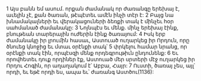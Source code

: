 1 Այս բանն եմ ասում. որքան ժամանակ որ ժառանգը երեխայ է, աւելին չէ, քան ծառան, թէպէտեւ ամէն ինչի տէր է: 2 Բայց նա խնամակալների եւ վերակացուների ձեռքի տակ է մինչեւ հօր սահմանած ժամանակը: 3 Նոյնպէս եւ մենք. մինչ երեխայ էինք, բնութեան տարերային ուժերին էինք ծառայում: 4 Իսկ երբ ժամանակը իր լրումին հասաւ, Աստուած ուղարկեց իր Որդուն, որը ծնուեց կնոջից եւ մտաւ օրէնքի տակ՝ 5 փրկելու համար նրանց, որ օրէնքի տակ էին, որպէսզի մենք որդեգրութիւն ընդունենք: 6 Եւ որովհետեւ դուք որդիներ էք, Աստուած մեր սրտերի մէջ ուղարկեց իր Որդու Հոգին, որ աղաղակում է՝ Աբբա, Հայր: 7 Ուստի, ծառայ չես, այլ՝ որդի, եւ եթէ որդի ես, ապա եւ՝ ժառանգ Աստծու(1136):
